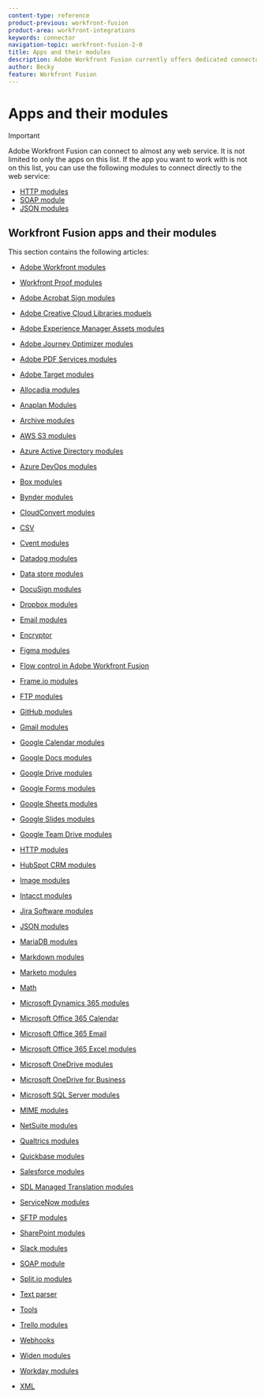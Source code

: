 ```yaml
---
content-type: reference
product-previous: workfront-fusion
product-area: workfront-integrations
keywords: connector
navigation-topic: workfront-fusion-2-0
title: Apps and their modules
description: Adobe Workfront Fusion currently offers dedicated connectors for the apps on this list. If the app you want to work with is not on this list, you can connect to it using the HTTP, SOAP, or JSON modules.
author: Becky
feature: Workfront Fusion
---
```


# Apps and their modules

>[!IMPORTANT]
>
>Adobe Workfront Fusion can connect to almost any web service. It is not limited to only the apps on this list. If the app you want to work with is not on this list, you can use the following modules to connect directly to the web service:
>
>* [HTTP modules](../../workfront-fusion/apps-and-their-modules/http-modules/http-modules-1.md) 
>* [SOAP module](../../workfront-fusion/apps-and-their-modules/soap-module.md) 
>* [JSON modules](../../workfront-fusion/apps-and-their-modules/json-modules.md) 
>

## Workfront Fusion apps and their modules

This section contains the following articles:

* [Adobe Workfront modules](../../workfront-fusion/apps-and-their-modules/workfront-modules.md) 
* [Workfront Proof modules](../../workfront-fusion/apps-and-their-modules/workfront-proof-modules.md) 
* [Adobe Acrobat Sign modules](../../workfront-fusion/apps-and-their-modules/adobe-sign-modules.md)
* [Adobe Creative Cloud Libraries moduels](../../workfront-fusion/apps-and-their-modules/creative-cloud-libraries-modules.md) 
* [Adobe Experience Manager Assets modules](../../workfront-fusion/apps-and-their-modules/aem-assets-modules.md)
* [Adobe Journey Optimizer modules](../../workfront-fusion/apps-and-their-modules/adobe-journey-optimizer-modules.md) 
* [Adobe PDF Services modules](../../workfront-fusion/apps-and-their-modules/pdf-modules.md) 
* [Adobe Target modules](../../workfront-fusion/apps-and-their-modules/adobe-target-modules.md) 

  <!--
  <li data-mc-conditions="QuicksilverOrClassic.Draft mode"><a href="../../workfront-fusion/apps-and-their-modules/adobe-analytics-modules.md" class="MCXref xref" xrefformat="{para}">Adobe Analytics Modules</a> </li>
  -->

  <!--
  <li data-mc-conditions="QuicksilverOrClassic.Draft mode"><a href="../../workfront-fusion/apps-and-their-modules/active-campaign-modules.md" class="MCXref xref" xrefformat="{para}">ActiveCampaign modules</a> </li>
  -->

  <!--
  <li data-mc-conditions="QuicksilverOrClassic.Draft mode"><a href="../../workfront-fusion/apps-and-their-modules/airtable-modules.md" class="MCXref xref" xrefformat="{para}">Airtable modules</a> </li>
  -->

* [Allocadia modules](../../workfront-fusion/apps-and-their-modules/allocadia-modules.md) 
* [Anaplan Modules](../../workfront-fusion/apps-and-their-modules/anaplan-modules.md) 
* [Archive modules](../../workfront-fusion/apps-and-their-modules/archive-modules.md) 
* [AWS S3 modules](../../workfront-fusion/apps-and-their-modules/aws-s3-modules.md) 
* [Azure Active Directory modules](../../workfront-fusion/apps-and-their-modules/azure-ad-modules.md) 
* [Azure DevOps modules](../../workfront-fusion/apps-and-their-modules/azure-dev-ops.md)

  <!--
  <li data-mc-conditions="QuicksilverOrClassic.Draft mode"><a href="../../workfront-fusion/apps-and-their-modules/barcodes.md" class="MCXref xref" xrefformat="{para}">Barcodes</a> </li>
  -->

* [Box modules](../../workfront-fusion/apps-and-their-modules/box-modules.md) 
* [Bynder modules](../../workfront-fusion/apps-and-their-modules/bynder-modules.md) 
* [CloudConvert modules](../../workfront-fusion/apps-and-their-modules/cloud-convert-modules.md)

  <!--
  <li data-mc-conditions="QuicksilverOrClassic.Draft mode"><a href="../../workfront-fusion/apps-and-their-modules/converter-modules.md" class="MCXref xref" xrefformat="{para}">Converter</a> (More information coming soon)</li>
  -->

* [CSV](../../workfront-fusion/apps-and-their-modules/csv.md) 
* [Cvent modules](../../workfront-fusion/apps-and-their-modules/cvent-modules.md) 
* [Datadog modules](../../workfront-fusion/apps-and-their-modules/datadog-modules.md) 
* [Data store modules](../../workfront-fusion/apps-and-their-modules/data-store-modules.md) 
* [DocuSign modules](../../workfront-fusion/apps-and-their-modules/docusign-modules.md) 
* [Dropbox modules](../../workfront-fusion/apps-and-their-modules/dropbox-modules.md)

  <!--
  <li data-mc-conditions="QuicksilverOrClassic.Draft mode"><a href="../../workfront-fusion/apps-and-their-modules/egnyte-modules.md" class="MCXref xref" xrefformat="{para}">Egnyte modules</a> </li>
  -->

* [Email modules](../../workfront-fusion/apps-and-their-modules/email-modules.md) 
* [Encryptor](../../workfront-fusion/apps-and-their-modules/encryptor-modules.md) 
* [Figma modules](../../workfront-fusion/apps-and-their-modules/figma-modules.md)
* [Flow control in Adobe Workfront Fusion](../../workfront-fusion/apps-and-their-modules/flow-control.md)
* [Frame.io modules](../../workfront-fusion/apps-and-their-modules/frame-io-modules.md)
* [FTP modules](../../workfront-fusion/apps-and-their-modules/ftp-modules.md)
* [GitHub modules](../../workfront-fusion/apps-and-their-modules/github.md)

  <!--
  <li data-mc-conditions="QuicksilverOrClassic.Draft mode"><a href="../../workfront-fusion/apps-and-their-modules/gitlab-modules.md" class="MCXref xref" xrefformat="{para}">GitLab modules</a> </li>
  -->

* [Gmail modules](../../workfront-fusion/apps-and-their-modules/gmail-modules.md) 
* [Google Calendar modules](../../workfront-fusion/apps-and-their-modules/google-calendar-modules.md) 
* [Google Docs modules](../../workfront-fusion/apps-and-their-modules/google-docs-modules.md) 
* [Google Drive modules](../../workfront-fusion/apps-and-their-modules/google-drive-modules.md) 
* [Google Forms modules](../../workfront-fusion/apps-and-their-modules/google-forms-modules.md) 
* [Google Sheets modules](../../workfront-fusion/apps-and-their-modules/google-sheets-modules.md) 
* [Google Slides modules](../../workfront-fusion/apps-and-their-modules/google-slides-modules.md) 
* [Google Team Drive modules](../../workfront-fusion/apps-and-their-modules/google-team-drive-modules.md) 
* [HTTP modules](../../workfront-fusion/apps-and-their-modules/http-modules/http-modules-1.md) 
* [HubSpot CRM modules](../../workfront-fusion/apps-and-their-modules/hubspot-crm-modules.md) 
* [Image modules](../../workfront-fusion/apps-and-their-modules/image-module.md) 
* [Intacct modules](../../workfront-fusion/apps-and-their-modules/intacct-modules.md)

  <!--
  <li data-mc-conditions="QuicksilverOrClassic.Draft mode"><a href="../../workfront-fusion/apps-and-their-modules/iso-modules.md" class="MCXref xref" xrefformat="{para}">ISO modules</a> </li>
  -->

* [Jira Software modules](../../workfront-fusion/apps-and-their-modules/jira-software-modules.md) 
* [JSON modules](../../workfront-fusion/apps-and-their-modules/json-modules.md)

  <!--
  <li data-mc-conditions="QuicksilverOrClassic.Draft mode"><a href="../../workfront-fusion/apps-and-their-modules/mailchimp-modules.md" class="MCXref xref" xrefformat="{para}">MailChimp modules</a> </li>
  -->

* [MariaDB modules](../../workfront-fusion/apps-and-their-modules/mariadb-modules.md) 
* [Markdown modules](../../workfront-fusion/apps-and-their-modules/markdown-modules.md) 
* [Marketo modules](../../workfront-fusion/apps-and-their-modules/marketo-modules.md) 
* [Math](../../workfront-fusion/apps-and-their-modules/math-module.md) 
* [Microsoft Dynamics 365 modules](../../workfront-fusion/apps-and-their-modules/microsoft-dynamics-365-modules.md) 
* [Microsoft Office 365 Calendar](../../workfront-fusion/apps-and-their-modules/microsoft-365-calendar-modules.md) 
* [Microsoft Office 365 Email](../../workfront-fusion/apps-and-their-modules/microsoft-365-email-modules.md) 
* [Microsoft Office 365 Excel modules](../../workfront-fusion/apps-and-their-modules/microsoft-365-excel-modules.md) 
* [Microsoft OneDrive modules](../../workfront-fusion/apps-and-their-modules/microsoft-onedrive-modules.md) 
* [Microsoft OneDrive for Business](../../workfront-fusion/apps-and-their-modules/microsoft-onedrive-for-business-modules.md) 
* [Microsoft SQL Server modules](../../workfront-fusion/apps-and-their-modules/microsoft-sql-server-modules.md) 
* [MIME modules](../../workfront-fusion/apps-and-their-modules/mime.md) 
* [NetSuite modules](../../workfront-fusion/apps-and-their-modules/netsuite.md) 
* [Qualtrics modules](../../workfront-fusion/apps-and-their-modules/qualtrics-modules.md) 
* [Quickbase modules](../../workfront-fusion/apps-and-their-modules/quickbase-modules.md) 
* [Salesforce modules](../../workfront-fusion/apps-and-their-modules/salesforce-modules.md) 
* [SDL Managed Translation modules](../../workfront-fusion/apps-and-their-modules/sdl-managed-translation-modules.md) 
* [ServiceNow modules](../../workfront-fusion/apps-and-their-modules/servicenow-modules.md) 
* [SFTP modules](../../workfront-fusion/apps-and-their-modules/sftp.md) 
* [SharePoint modules](../../workfront-fusion/apps-and-their-modules/sharepoint-modules.md) 
* [Slack modules](../../workfront-fusion/apps-and-their-modules/slack-modules.md) 
* [SOAP module](../../workfront-fusion/apps-and-their-modules/soap-module.md) 
* [Split.io modules](../../workfront-fusion/apps-and-their-modules/split-io-modules.md) 
* [Text parser](../../workfront-fusion/apps-and-their-modules/text-parser.md) 
* [Tools](../../workfront-fusion/apps-and-their-modules/tools-modules.md) 
* [Trello modules](../../workfront-fusion/apps-and-their-modules/trello-modules.md) 
* [Webhooks](../../workfront-fusion/apps-and-their-modules/webhooks-updated.md) 
* [Widen modules](../../workfront-fusion/apps-and-their-modules/widen-modules.md)
* [Workday modules](../../workfront-fusion/apps-and-their-modules/workday-modules.md)
* [XML](../../workfront-fusion/apps-and-their-modules/xml-modules.md)

